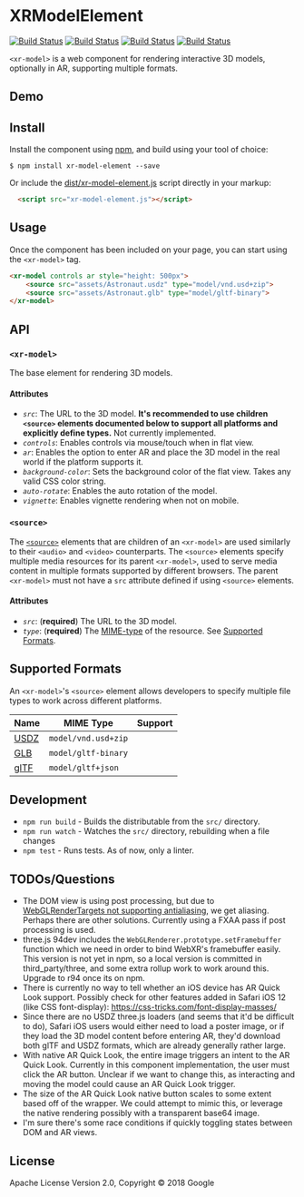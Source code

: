 # XRModelElement

[![Build Status](http://img.shields.io/travis/google/xr-model-element.svg?style=flat-square)](https://travis-ci.org/google/xr-model-element)
[![Build Status](http://img.shields.io/npm/v/xr-model-element.svg?style=flat-square)](https://www.npmjs.org/package/xr-model-element)
[![Build Status](http://img.shields.io/npm/dt/xr-model-element.svg?style=flat-square)](https://www.npmjs.org/package/xr-model-element)
[![Build Status](http://img.shields.io/npm/l/xr-model-element.svg?style=flat-square)](https://www.npmjs.org/package/xr-model-element)


`<xr-model>` is a web component for rendering interactive 3D models, optionally in AR,
supporting multiple formats.

## Demo

## Install

Install the component using [npm](https://www.npmjs.com/), and build using your tool of choice:

```
$ npm install xr-model-element --save
```

Or include the [dist/xr-model-element.js](dist/xr-model-element.js) script directly in your markup:

```html
  <script src="xr-model-element.js"></script>
```

## Usage

Once the component has been included on your page, you can start using the
`<xr-model>` tag.

```html
<xr-model controls ar style="height: 500px">
    <source src="assets/Astronaut.usdz" type="model/vnd.usd+zip">
    <source src="assets/Astronaut.glb" type="model/gltf-binary">
</xr-model>
```

## API

### `<xr-model>`

The base element for rendering 3D models.

#### Attributes

* *`src`*: The URL to the 3D model. **It's recommended to use children `<source>` elements documented below to support all platforms and explicitly define types.** Not currently implemented.
* *`controls`*: Enables controls via mouse/touch when in flat view.
* *`ar`*: Enables the option to enter AR and place the 3D model in the real world if the platform supports it.
* *`background-color`*: Sets the background color of the flat view. Takes any valid CSS color string.
* *`auto-rotate`*: Enables the auto rotation of the model.
* *`vignette`*: Enables vignette rendering when not on mobile.

### `<source>`

The [`<source>`](https://developer.mozilla.org/en-US/docs/Web/HTML/Element/source)
elements that are children of an `<xr-model>` are used similarly to their `<audio>` and `<video>`
counterparts. The `<source>` elements specify multiple media resources for its parent
`<xr-model>`, used to serve media content in multiple formats supported by different browsers.
The parent `<xr-model>` must not have a `src` attribute defined if using `<source>` elements.

#### Attributes

* *`src`*: (**required**) The URL to the 3D model.
* *`type`*: (**required**) The [MIME-type](https://tools.ietf.org/html/rfc4281) of the resource. See [Supported Formats](#supported-formats).

## Supported Formats

An `<xr-model>`'s `<source>` element allows developers to specify multiple file types to work
across different platforms.

| Name | MIME Type | Support
| --- | --- | --- |
| [USDZ] | `model/vnd.usd+zip` |
| [GLB] | `model/gltf-binary` |
| [glTF] | `model/gltf+json` |

## Development

* `npm run build` - Builds the distributable from the `src/` directory.
* `npm run watch` - Watches the `src/` directory, rebuilding when a file changes
* `npm test` - Runs tests. As of now, only a linter.

## TODOs/Questions

* The DOM view is using post processing, but due to [WebGLRenderTargets not supporting antialiasing](https://github.com/mrdoob/three.js/issues/568), we get aliasing. Perhaps there are other solutions. Currently using a FXAA pass if post processing is used.
* three.js 94dev includes the `WebGLRenderer.prototype.setFramebuffer` function which we need in order to bind WebXR's framebuffer easily. This version is not yet in npm, so a local version is committed in third_party/three, and some extra rollup work to work around this. Upgrade to r94 once its on npm.
* There is currently no way to tell whether an iOS device has AR Quick Look support. Possibly check for other features added in Safari iOS 12 (like CSS font-display): https://css-tricks.com/font-display-masses/
* Since there are no USDZ three.js loaders (and seems that it'd be difficult to do), Safari iOS users would either need to load a poster image, or if they load the 3D model content before entering AR, they'd download both glTF and USDZ formats, which are already generally rather large.
* With native AR Quick Look, the entire image triggers an intent to the AR Quick Look. Currently in this component implementation, the user must click the AR button. Unclear if we want to change this, as interacting and moving the model could cause an AR Quick Look trigger.
* The size of the AR Quick Look native button scales to some extent based off of the wrapper. We could attempt to mimic this, or leverage the native rendering possibly with a transparent base64 image.
* I'm sure there's some race conditions if quickly toggling states between DOM and AR views.

## License

Apache License Version 2.0, Copyright © 2018 Google

[USDZ]: https://graphics.pixar.com/usd/docs/Usdz-File-Format-Specification.html
[glTF]: https://github.com/KhronosGroup/glTF/tree/master/specification/2.0
[glb]: https://github.com/KhronosGroup/glTF/tree/master/specification/2.0#glb-file-format-specification
